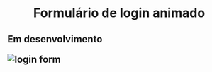 
<h1 align ="center"> Formulário de login animado </h1>
<h2> Em desenvolvimento </>


![login form](https://user-images.githubusercontent.com/64365302/112882261-1c12df80-90a3-11eb-8c5e-1a7a8358421f.jpg)

